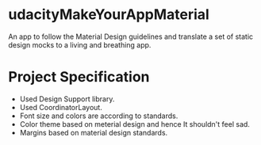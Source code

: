 # udacityMakeYourAppMaterial
An app to follow the Material Design guidelines and translate a set of static design mocks to a living and breathing app.

# Project Specification

* Used Design Support library.
* Used CoordinatorLayout.
* Font size and colors are according to standards.
* Color theme based on meterial design and hence It shouldn't feel sad.
* Margins based on material design standards.


